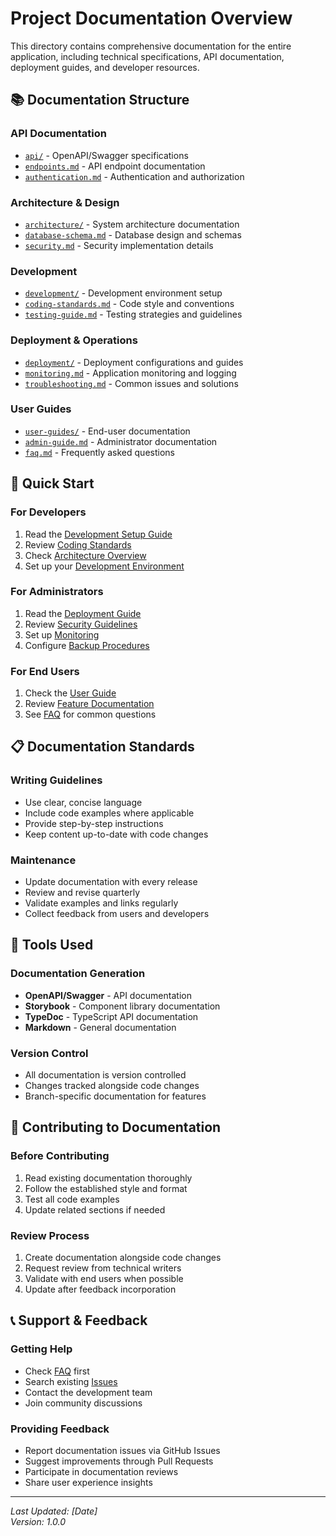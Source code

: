 # Project Documentation Overview

This directory contains comprehensive documentation for the entire application, including technical specifications, API documentation, deployment guides, and developer resources.

## 📚 Documentation Structure

### API Documentation
- [`api/`](./api/) - OpenAPI/Swagger specifications
- [`endpoints.md`](./endpoints.md) - API endpoint documentation
- [`authentication.md`](./authentication.md) - Authentication and authorization

### Architecture & Design
- [`architecture/`](./architecture/) - System architecture documentation
- [`database-schema.md`](./database-schema.md) - Database design and schemas
- [`security.md`](./security.md) - Security implementation details

### Development
- [`development/`](./development/) - Development environment setup
- [`coding-standards.md`](./coding-standards.md) - Code style and conventions
- [`testing-guide.md`](./testing-guide.md) - Testing strategies and guidelines

### Deployment & Operations
- [`deployment/`](./deployment/) - Deployment configurations and guides
- [`monitoring.md`](./monitoring.md) - Application monitoring and logging
- [`troubleshooting.md`](./troubleshooting.md) - Common issues and solutions

### User Guides
- [`user-guides/`](./user-guides/) - End-user documentation
- [`admin-guide.md`](./admin-guide.md) - Administrator documentation
- [`faq.md`](./faq.md) - Frequently asked questions

## 🚀 Quick Start

### For Developers
1. Read the [Development Setup Guide](./development/setup.md)
2. Review [Coding Standards](./coding-standards.md)
3. Check [Architecture Overview](./architecture/overview.md)
4. Set up your [Development Environment](./development/environment.md)

### For Administrators
1. Read the [Deployment Guide](./deployment/production.md)
2. Review [Security Guidelines](./security.md)
3. Set up [Monitoring](./monitoring.md)
4. Configure [Backup Procedures](./deployment/backup.md)

### For End Users
1. Check the [User Guide](./user-guides/getting-started.md)
2. Review [Feature Documentation](./user-guides/features.md)
3. See [FAQ](./faq.md) for common questions

## 📋 Documentation Standards

### Writing Guidelines
- Use clear, concise language
- Include code examples where applicable
- Provide step-by-step instructions
- Keep content up-to-date with code changes

### Maintenance
- Update documentation with every release
- Review and revise quarterly
- Validate examples and links regularly
- Collect feedback from users and developers

## 🔧 Tools Used

### Documentation Generation
- **OpenAPI/Swagger** - API documentation
- **Storybook** - Component library documentation  
- **TypeDoc** - TypeScript API documentation
- **Markdown** - General documentation

### Version Control
- All documentation is version controlled
- Changes tracked alongside code changes
- Branch-specific documentation for features

## 📝 Contributing to Documentation

### Before Contributing
1. Read existing documentation thoroughly
2. Follow the established style and format
3. Test all code examples
4. Update related sections if needed

### Review Process
1. Create documentation alongside code changes
2. Request review from technical writers
3. Validate with end users when possible
4. Update after feedback incorporation

## 📞 Support & Feedback

### Getting Help
- Check [FAQ](./faq.md) first
- Search existing [Issues](../../issues)
- Contact the development team
- Join community discussions

### Providing Feedback
- Report documentation issues via GitHub Issues
- Suggest improvements through Pull Requests
- Participate in documentation reviews
- Share user experience insights

---

*Last Updated: [Date]*  
*Version: 1.0.0*